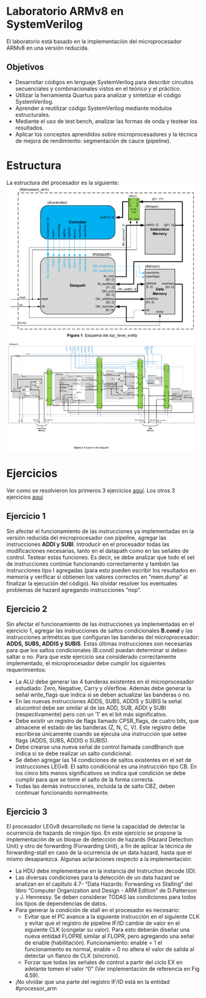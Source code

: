 # Laboratorio ARMv8 en SystemVerilog
El laboratorio está basado en la implementación del microprocesador ARMv8 en una versión reducida.

## Objetivos
* Desarrollar códigos en lenguaje SystemVerilog para describir circuitos secuenciales y combinacionales vistos en el teórico y el práctico.
* Utilizar la herramienta Quartus para analizar y sintetizar el código SystemVerilog.
* Aprender a reutilizar código SystemVerilog mediante módulos estructurales.
* Mediante el uso de test bench, analizar las formas de onda y testear los resultados.
* Aplicar los conceptos aprendidos sobre microprocesadores y la técnica de mejora de
rendimiento: segmentación de cauce (pipeline).

# Estructura
La estructura del procesador es la siguiente:
![](processor_arm.png)
![](Esquemadeldatapath.png)

# Ejercicios
Ver como se resolvieron los primeros 3 ejercicios [aquí](Laboratorio%201/README.md). Los otros 3 ejercicios [aquí](Laboratorio%202%3A%20Aplicaci%C3%B3n%20Servidor/Informe.md)
## Ejercicio 1
Sin afectar el funcionamiento de las instrucciones ya implementadas en la versión reducida
del microprocesador con pipeline, agregar las instrucciones **ADDI y SUBI**. Introducir en el
procesador todas las modificaciones necesarias, tanto en el datapath como en las señales
de control. Testear estas funciones. Es decir, se debe analizar que todo el set de instrucciones continúe
funcionando correctamente y también las instrucciones tipo I agregadas (para esto pueden
escribir los resultados en memoria y verificar si obtienen los valores correctos en
“mem.dump” al finalizar la ejecución del código). No olvidar resolver los eventuales
problemas de hazard agregando instrucciones “nop”.

## Ejercicio 2
Sin afectar el funcionamiento de las instrucciones ya implementadas en el ejercicio 1, agregar las instrucciones de saltos
condicionales **B.cond** y las instrucciones aritméticas que configuran las banderas del
microprocesador: **ADDS, SUBS, ADDIS y SUBIS**. Estas últimas instrucciones son necesarias para que los saltos condicionales (B.cond) puedan determinar si deben saltar o no.
Para que este ejercicio sea considerado correctamente implementado, el microprocesador
debe cumplir los siguientes requerimientos:

* La ALU debe generar las 4 banderas existentes en el microprocesador estudiado: Zero,
Negative, Carry y oVerflow. Además debe generar la señal write_flags que indica si se
deben actualizar las banderas o no.
* En las nuevas instrucciones ADDS, SUBS, ADDIS y SUBIS la señal alucontrol debe ser
similar al de las ADD, SUB, ADDI y SUBI (respectivamente) pero con un ‘1’ en el bit más
significativo.
* Debe existir un registro de flags llamado CPSR_flags, de cuatro bits, que almacene el
estado de las banderas (Z, N, C, V). Este registro debe escribirse únicamente cuando se
ejecuta una instrucción que setee flags (ADDS, SUBS, ADDIS o SUBIS).
* Debe crearse una nueva señal de control llamada condBranch que indica si se debe
realizar un salto condicional.
* Se deben agregar las 14 condiciones de saltos existentes en el set de instrucciones
LEGv8. El salto condicional es una instrucción tipo CB. En los cinco bits menos
significativos se indica qué condición se debe cumplir para que se tome el salto de la forma
correcta.
* Todas las demás instrucciones, incluida la de salto CBZ, deben continuar funcionando
normalmente.

## Ejercicio 3
El procesador LEGv8 desarrollado no tiene la capacidad de detectar la ocurrencia de
hazards de ningún tipo. En este ejercicio se propone la implementación de un bloque de
detección de hazards (Hazard Detection Unit) y otro de forwarding (Forwarding Unit), a fin
de aplicar la técnica de forwarding-stall en caso de la ocurrencia de un data hazard, hasta
que el mismo desaparezca.
Algunas aclaraciones respecto a la implementación:
*  La HDU debe implementarse en la instancia del Instruction decode (ID).
* Las diversas condiciones para la detección de un data hazard se analizan en el
capítulo 4.7- “Data Hazards: Forwarding vs Stalling” del libro “Computer Organization
and Design - ARM Edition” de D.Patterson y J. Hennessy. Se deben considerar
TODAS las condiciones para todos los tipos de dependencias de datos.
* Para generar la condición de stall en el procesador es necesario:
    * Evitar que el PC avance a la siguiente instrucción en el siguiente CLK y evitar
que el registro de pipeline IF/ID cambie de valor en el siguiente CLK
(congelar su valor). Para esto deberán diseñar una nueva entidad FLOPRE
similar al FLOPR, pero agregando una señal de enable (habilitación).
Funcionamiento: enable = 1 el funcionamiento es normal, enable = 0 no
altera el valor de salida al detectar un flanco de CLK (síncrono).
    * Forzar que todas las señales de control a partir del ciclo EX en adelante
tomen el valor “0” (Ver implementación de referencia en Fig 4.59).
* ¡No olvidar que una parte del registro IF/ID está en la entidad #processor_arm

